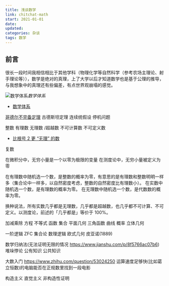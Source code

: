 ```yaml
---
title: 浅谈数学
link: chitchat-math
start: 2021-01-01
date: 
updated: 
categories: 杂谈
tags: 数学
---
```


## 前言

很长一段时间我相信相比于其他学科（物理化学等自然科学（参考农场主理论、射手理论等）），数学是绝对的真理，上了大学以后才知道数学也是基于公理的推导，与我想象中的真理还有些偏差，有点世界观崩塌的感觉。

![数学体系](https://i.loli.net/2021/04/16/HzrxGZVAhvCEDO5.jpg)_数学体系_

- [数学体系](https://dahuasky.wordpress.com/2009/01/22/%e5%9c%a8%e6%95%b0%e5%ad%a6%e7%9a%84%e6%b5%b7%e6%b4%8b%e4%b8%ad%e9%a3%98%e8%8d%a1/)

[哥德尔不完备定理](http://blog.sciencenet.cn/blog-409681-1067019.html)
古德斯坦定理 连续统假设 停机问题

整数 有理数 无理数 /超越数 不可计算数 不可定义数

- [比根号 2 更 “无理” 的数](https://www.guokr.com/article/11964/)

复数

在微积分中，无穷小量是一个以零为极限的变量
在测度论中，无穷小量被定义为零

在有理数中随机选一个数，是整数的概率为零，有意思的是有理数和整数明明一样多（集合论中一样多，以自然密度考虑，整数的自然密度比有理数小）。
在实数中随机选一个数，是有理数的概率为零。
在无理数中随机选一个数，是代数数的概率为零。

换种说法，所有实数几乎都是无理数，几乎都是超越数，也几乎都不可计算、不可定义。以测度论，前述的「几乎都是」等价于 100%。

加减乘除 方程 不等式 函数 集合 平面几何 三角函数 曲线 概率 立体几何

一阶逻辑
ZFC 集合论 数理逻辑
欧式几何 皮亚诺(1889)

数学归纳法(无法证明无限的情况 https://www.jianshu.com/p/8f5766ac07b6) 堆垛悖论
公有知识 公共知识

大数入门 https://www.zhihu.com/question/53024250 运算速度足够快(比如葛立恒数)的电脑能否在正规数里找到一段电影

构造主义 直觉主义 非构造性证明
